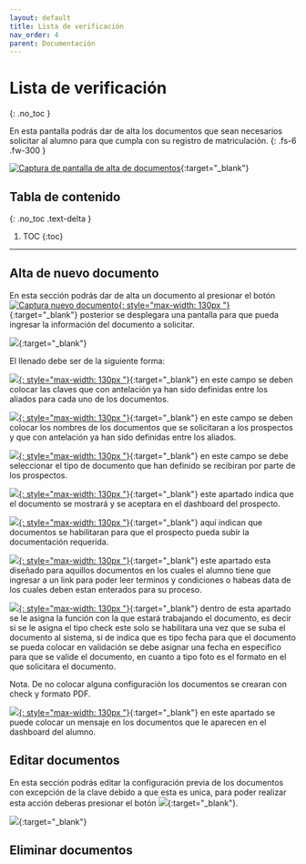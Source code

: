```yaml
---
layout: default
title: Lista de verificación
nav_order: 4
parent: Documentación
---
```


# Lista de verificación
{: .no_toc }

En esta pantalla podrás dar de alta los documentos que sean necesarios solicitar al alumno para que cumpla con su registro de matriculación.
{: .fs-6 .fw-300 }

[![Captura de pantalla de alta de documentos](../../assets/images/Documentacion_alta_documentos.png)](../../assets/images/Documentacion_alta_documentos.png){:target="_blank"}

## Tabla de contenido
{: .no_toc .text-delta }

1. TOC
{:toc}

---

## Alta de nuevo documento

En esta sección podrás dar de alta un documento al presionar el botón [![Captura nuevo documento](../../assets/images/Documentacion_nuevo_documento.png){: style="max-width: 130px "}](../../assets/images/Documentacion_nuevo_documento.png){:target="_blank"} posterior se desplegara una pantalla para que pueda ingresar la información del documento a solicitar.

[![](../../assets/images/Documentacion_pantalla_nuevo_documento.png)](../../assets/images/Documentacion_pantalla_nuevo_documento.png){:target="_blank"} 

El llenado debe ser de la siguiente forma:

[![](../../assets/images/Documentacion_clave_documento.png){: style="max-width: 130px "}](../../assets/images/Documentacion_clave_documento.png){:target="_blank"} en este campo se deben colocar las claves que con antelación ya han sido definidas entre los aliados para cada uno de los documentos.

[![](../../assets/images/Documentacion_descripcion_documento.png){: style="max-width: 130px "}](../../assets/images/Documentacion_descripcion_documento.png){:target="_blank"} en este campo se deben colocar los nombres de los documentos que se solicitaran a los prospectos y que con antelación ya han sido definidas entre los aliados.

[![](../../assets/images/Documentacion_formato_documento.png){: style="max-width: 130px "}](../../assets/images/Documentacion_formato_documento.png){:target="_blank"} en este campo se debe seleccionar el tipo de documento que han definido se recibiran por parte de los prospectos.

[![](../../assets/images/Documentacion_visibilidad_dashboard.png){: style="max-width: 130px "}](../../assets/images/Documentacion_visibilidad_dashboard.png){:target="_blank"} este apartado indica que el documento se mostrará y se aceptara en el dashboard del prospecto.

[![](../../assets/images/Documentacion_subir_documento.png){: style="max-width: 130px "}](../../assets/images/Documentacion_subir_documento.png){:target="_blank"} aquí indican que documentos se habilitaran para que el prospecto pueda subir la documentación requerida.

[![](../../assets/images/Documentacion_url_documento.png){: style="max-width: 130px "}](../../assets/images/Documentacion_url_documento.png){:target="_blank"} este apartado esta diseñado para aquillos documentos en los cuales el alumno tiene que ingresar a un link para poder leer terminos y condiciones o habeas data de los cuales deben estan enterados para su proceso.

[![](../../assets/images/Documentacion_formato_documento_completo.png){: style="max-width: 130px "}](../../assets/images/Documentacion_formato_documento_completo.png){:target="_blank"} dentro de esta apartado se le asigna la función con la que estará trabajando el documento, es decir si se le asigna el tipo check este solo se habilitara una vez que se suba el documento al sistema, si de indica que es tipo fecha para que el documento se pueda colocar en validación se debe asignar una fecha en especifico para que se valide el documento, en cuanto a tipo foto es el formato en el que solicitara el documento. 

Nota. De no colocar alguna configuración los documentos se crearan con check y formato PDF.

[![](../../assets/images/Documentacion_mensaje.png){: style="max-width: 130px "}](../../assets/images/Documentacion_mensaje.png){:target="_blank"} en este apartado se puede colocar un mensaje en los documentos que le aparecen en el dashboard del alumno.

## Editar documentos

En esta sección podrás editar la configuración previa de los documentos con excepción de la clave debido a que esta es unica, para poder realizar esta acción deberas presionar el botón [![](../../assets/images/Documentacion_boton_actualizar_documento.png)](../../assets/images/Documentacion_boton_actualizar_documento.png){:target="_blank"}.



[![](../../assets/images/Archivo_masivo_historial.png)](../../assets/images/Archivo_masivo_historial.png){:target="_blank"}

## Eliminar documentos 


